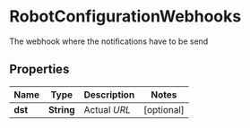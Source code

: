 

# RobotConfigurationWebhooks

The webhook where the notifications have to be send
## Properties

Name | Type | Description | Notes
------------ | ------------- | ------------- | -------------
**dst** | **String** | Actual _URL_ |  [optional]



